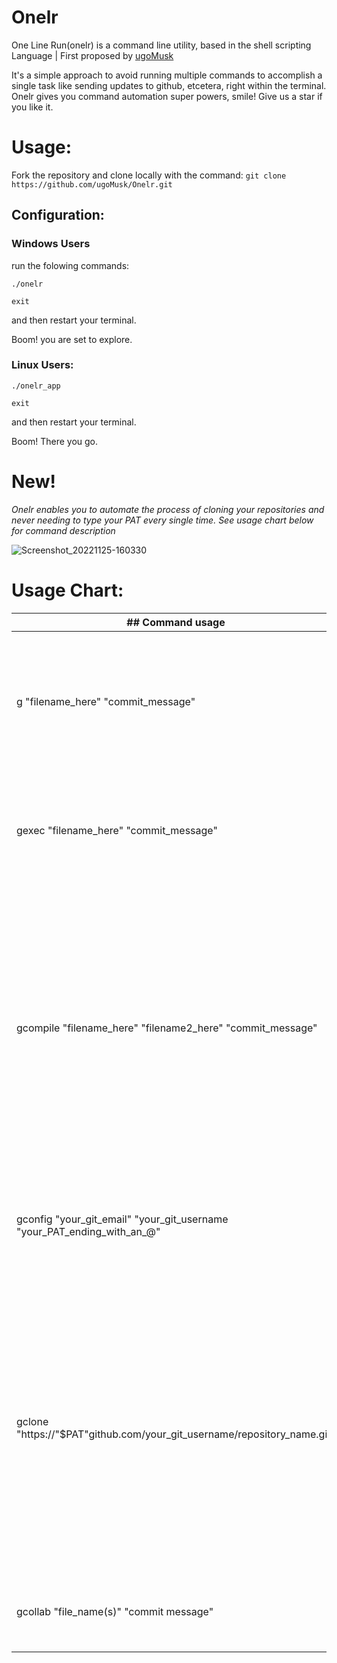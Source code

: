 # Onelr
One Line Run(onelr) is a command line utility, based in the shell scripting Language | First proposed by [ugoMusk](https://github.com/ugoMusk)

It's a simple approach to avoid running multiple commands to accomplish a single task like sending updates to github, etcetera, right within the terminal. Onelr gives you command automation super powers, smile! Give us a star if you like it.         
# Usage:
Fork the repository and clone locally with the command:
```git clone https://github.com/ugoMusk/Onelr.git```

## Configuration:

### Windows Users
run the folowing commands:
```
./onelr

```
```
exit

```
and then  restart your terminal.

Boom! you are set to explore.

### Linux Users:
```
./onelr_app

```
```
exit

```
and then  restart your terminal.

Boom! There you go.


# New!

*Onelr enables you to automate the process of cloning your repositories and never needing to type your PAT every single time. See usage chart below for command description*

![Screenshot_20221125-160330](https://user-images.githubusercontent.com/34632702/204017799-78d98a00-f59e-4f0a-8341-51ffdff67014.png)


# Usage Chart:

| ## Command usage | ## Description                                                                                                                                                                                        |
| ------ | -------------------------------------------------------------------------------------------------------------------------------------------------------------------------------------------------- |
| g "filename_here" "commit_message"         | Adds, commits and pushes your specified updates to github. "filename_here"  could be the character "."(a period), to target all changes locally)                                                                                                                             |
| gexec "filename_here" "commit_message"        | Adds, commits and pushes your specified updates to github. And makes file  executeable. "filename_here"  must be a file,                                                              |
| gcompile "filename_here" "filename2_here" "commit_message"        | Adds, commits and pushes your specified updates to github. And compiles file with all standard gcc flags.  "filename_here" must be a file with a .c extension (C source file), and "filename2_here" any name you would want to save your compiled result in or vice versa. will default to "a.out" in case not specified.
|gconfig "your_git_email" "your_git_username "your_PAT_ending_with_an_@"        |Collects and stores your git credentials in your environment. The order in the command must be strictly followed
|gclone "https://"$PAT"github.com/your_git_username/repository_name.git"          |Clones your repository, sets your PAT automatically,  initializes git and configures your username and email with git. the url must be identical to the example url. You should copy the repo url and add the variable "$PAT" exactly like the example url. You must have run the `gconfig` command above to have access to all variables used by *Onelr*.
|gcollab "file_name(s)" "commit message"          |Automatically resolves merge conflicts that may arise from updating a file(s) in a team Project.
